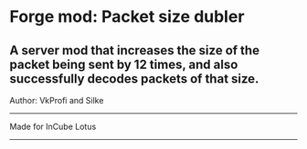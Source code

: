 # Forge mod: Packet size dubler


A server mod that increases the size of the packet being sent by 12 times, and also successfully decodes packets of that size.
-------------------------

Author: VkProfi and Silke

-------------------------

Made for InCube Lotus

-------------------------
